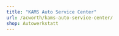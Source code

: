 ```yaml
---
title: "KAMS Auto Service Center"
url: /acworth/kams-auto-service-center/
shop: Autowerkstatt
---
```

